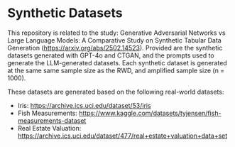 # Synthetic Datasets
This repository is related to the study: Generative Adversarial Networks vs Large Language Models: A Comparative Study on Synthetic Tabular Data Generation (https://arxiv.org/abs/2502.14523). Provided are the synthetic datasets generated with GPT-4o and CTGAN, and the prompts used to generate the LLM-generated datasets. Each synthetic dataset is generated at the same same sample size as the RWD, and amplified sample size (n = 1000).

These datasets are generated based on the following real-world datasets:
- Iris: https://archive.ics.uci.edu/dataset/53/iris
- Fish Measurements: https://www.kaggle.com/datasets/tyjensen/fish-measurements-dataset
- Real Estate Valuation: https://archive.ics.uci.edu/dataset/477/real+estate+valuation+data+set

